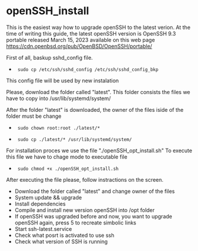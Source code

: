 # openSSH_install

This is the easiest way how to upgrade openSSH to the latest verion.
At the time of writing this guide, the latest openSSH version is OpenSSH 9.3 portable released March 15, 2023 available on this web page
https://cdn.openbsd.org/pub/OpenBSD/OpenSSH/portable/

First of all, baskup sshd_config file.
+      sudo cp /etc/ssh/sshd_config /etc/ssh/sshd_config_bkp
This config file will be used by new instalation

Please, download the folder called "latest". 
This folder consists the files we have to copy into /usr/lib/systemd/system/

After the folder "latest" is downloaded, the owner of the files iside of the folder must be change
+      sudo chown root:root ./latest/*
+      sudo cp ./latest/* /usr/lib/systemd/system/

For installation proces we use the file "./openSSH_opt_install.sh"
To execute this file we have to chage mode to executable file
+      sudo chmod +x ./openSSH_opt_install.sh

After executing the file please, follow instractions on the screen.

 - Download the folder called "latest" and change owner of the files
 - System update && upgrade
 - Install dependencies
 - Compile and install new version openSSH into /opt folder
 - If openSSH was upgraded before and now, you want to upgrade openSSH
   again, press 5 to recreate simbolic links
 - Start ssh-latest.service
 - Check what posrt is activated to use ssh
 - Check what version of SSH is running
